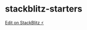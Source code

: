 # stackblitz-starters

[Edit on StackBlitz ⚡️](https://stackblitz.com/edit/stackblitz-starters-ifsnus)